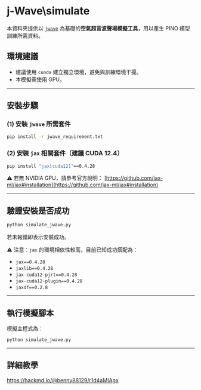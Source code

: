 # j-Wave\simulate

本資料夾提供以 [`jwave`](https://github.com/ucl-bug/jwave) 為基礎的**空氣超音波聲場模擬工具**，用以產生 PINO 模型訓練所需資料。

## 環境建議

- 建議使用 `conda` 建立獨立環境，避免與訓練環境干擾。
- 本模擬需使用 GPU。

---

## 安裝步驟

### (1) 安裝 `jwave` 所需套件

```bash
pip install -r jwave_requirement.txt
```

### (2) 安裝 `jax` 相關套件（建議 CUDA 12.4）

```bash
pip install "jax[cuda12]"==0.4.28
```

⚠️ 若無 NVIDIA GPU，請參考官方說明： [https://github.com/jax-ml/jax#installation](https://github.com/jax-ml/jax#installation)

---

## 驗證安裝是否成功

```bash
python simulate_jwave.py
```

若未報錯即表示安裝成功。

⚠️ 注意：`jax` 的環境相依性較高，目前已知成功搭配為：

- `jax==0.4.28`
- `jaxlib==0.4.28`
- `jax-cuda12-pjrt==0.4.28`
- `jax-cuda12-plugin==0.4.28`
- `jaxdf==0.2.8`

---

## 執行模擬腳本

模擬主程式為：

```bash
python simulate_jwave.py
```

---

## 詳細教學

https://hackmd.io/@benny88129/r1d4aMIAgx

